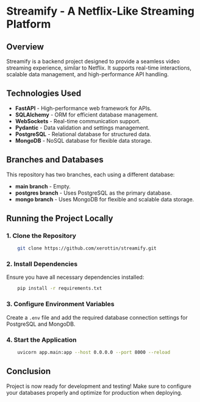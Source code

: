 # **Streamify** - A Netflix-Like Streaming Platform

## Overview
Streamify is a backend project designed to provide a seamless video streaming experience, similar to Netflix. It supports real-time interactions, scalable data management, and high-performance API handling.

## Technologies Used
- **FastAPI** - High-performance web framework for APIs.
- **SQLAlchemy** - ORM for efficient database management.
- **WebSockets** - Real-time communication support.
- **Pydantic** - Data validation and settings management.
- **PostgreSQL** - Relational database for structured data.
- **MongoDB** - NoSQL database for flexible data storage.

## Branches and Databases
This repository has two branches, each using a different database:
- **main branch** - Empty.
- **postgres branch** - Uses PostgreSQL as the primary database.
- **mongo branch** - Uses MongoDB for flexible and scalable data storage.

## Running the Project Locally

### 1. Clone the Repository
```bash
    git clone https://github.com/xerottin/streamify.git
```

### 2. Install Dependencies
Ensure you have all necessary dependencies installed:
```bash
    pip install -r requirements.txt
```

### 3. Configure Environment Variables
Create a `.env` file and add the required database connection settings for PostgreSQL and MongoDB.

### 4. Start the Application
```bash
    uvicorn app.main:app --host 0.0.0.0 --port 8000 --reload
```

## Conclusion
Project is now ready for development and testing! Make sure to configure your databases properly and optimize for production when deploying.

